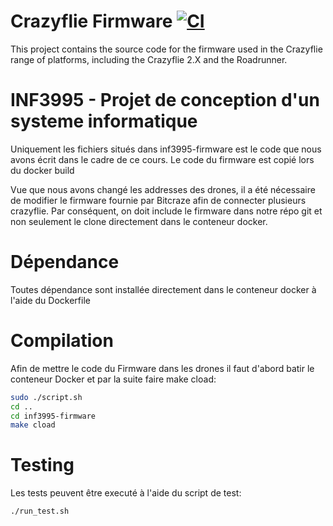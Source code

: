 # Crazyflie Firmware  [![CI](https://github.com/bitcraze/crazyflie-firmware/workflows/CI/badge.svg)](https://github.com/bitcraze/crazyflie-firmware/actions?query=workflow%3ACI)

This project contains the source code for the firmware used in the Crazyflie range of platforms, including
the Crazyflie 2.X and the Roadrunner.

# INF3995 - Projet de conception d'un systeme informatique 

Uniquement les fichiers situés dans inf3995-firmware est le code que nous avons écrit dans le cadre de ce cours. Le code du firmware est copié lors du docker build

Vue que nous avons changé les addresses des drones, il a été nécessaire de modifier le firmware fournie par Bitcraze afin de connecter plusieurs crazyflie. Par conséquent, on doit include le firmware dans notre répo git et non seulement le clone directement dans le conteneur docker. 

# Dépendance 

Toutes dépendance sont installée directement dans le conteneur docker à l'aide du Dockerfile

# Compilation

Afin de mettre le code du Firmware dans les drones il faut d'abord batir le conteneur Docker et par la suite faire make cload:

```bash 
sudo ./script.sh
cd ..
cd inf3995-firmware
make cload
```

# Testing 

Les tests peuvent être executé à l'aide du script de test:

```bash
./run_test.sh
```